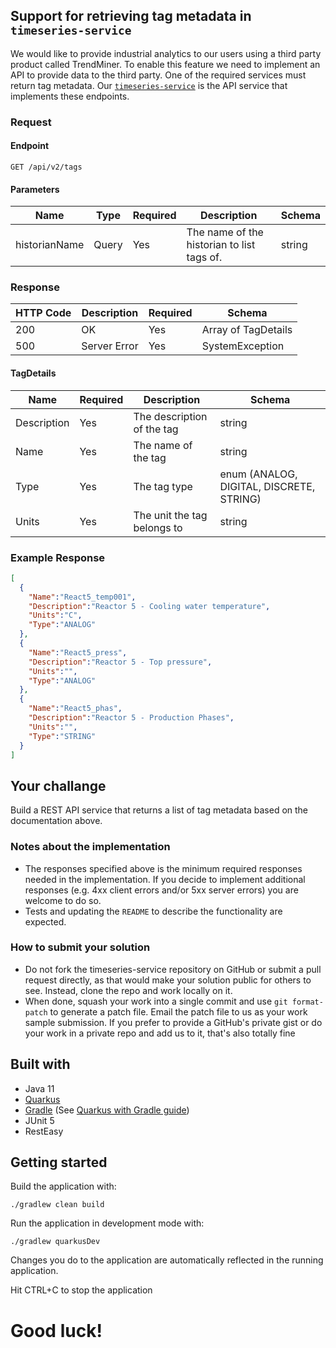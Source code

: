 ## Support for retrieving tag metadata in `timeseries-service` 

We would like to provide industrial analytics to our users using a third party product called TrendMiner. 
To enable this feature we need to implement an API to provide data to the third party. One of the required services must return tag metadata.
Our [`timeseries-service`](https://github.com/YaraCG/timeseries-service) is the API service that implements these endpoints.

### Request
 
#### Endpoint
```text
GET /api/v2/tags
```
#### Parameters

Name | Type | Required| Description | Schema
------------ | ------------- | ------------- | ------------- | ------------- |  
historianName |Query | Yes | The name of the historian to list tags of. | string

### Response

HTTP Code | Description | Required | Schema 
------------ | ------------- | ------------- | ------------- |  
200 | OK | Yes | Array of TagDetails | 
500 | Server Error | Yes | SystemException |

#### TagDetails

Name | Required | Description | Schema 
------------ | ------------- | ------------- |  ------------- | 
Description | Yes | The description of the tag | string |
Name | Yes | The name of the tag | string |
Type | Yes | The tag type | enum (ANALOG, DIGITAL, DISCRETE, STRING) |
Units | Yes | The unit the tag belongs to | string |

### Example Response

```json
[
  {
    "Name":"React5_temp001",
    "Description":"Reactor 5 - Cooling water temperature",
    "Units":"C",
    "Type":"ANALOG"
  },
  {
    "Name":"React5_press",
    "Description":"Reactor 5 - Top pressure",
    "Units":"",
    "Type":"ANALOG"
  },
  {
    "Name":"React5_phas",
    "Description":"Reactor 5 - Production Phases",
    "Units":"",
    "Type":"STRING"
  }
]
```
## Your challange
Build a REST API service that returns a list of tag metadata based on the documentation above.


### Notes about the implementation
- The responses specified above is the minimum required responses needed in the implementation. If you decide to implement additional responses (e.g. 4xx client errors and/or 5xx server errors) you are welcome to do so.
- Tests and updating the `README` to describe the functionality are expected.  

### How to submit your solution
- Do not fork the timeseries-service repository on GitHub or submit a pull request directly, as that would make your solution public for others to see. Instead, clone the repo and work locally on it.
- When done, squash your work into a single commit and use `git format-patch` to generate a patch file. Email the patch file to us as your work sample submission. If you prefer to provide a GitHub's private gist or do your work in a private repo and add us to it, that's also totally fine

## Built with

- Java 11
- [Quarkus](https://quarkus.io/)
- [Gradle](https://gradle.org/) (See [Quarkus with Gradle guide](https://quarkus.io/guides/gradle-tooling))
- JUnit 5
- RestEasy

## Getting started

Build the application with:
```text
./gradlew clean build
```

Run the application in development mode with:
```text
./gradlew quarkusDev
```
Changes you do to the application are automatically reflected in the running application.

Hit CTRL+C to stop the application


# Good luck!